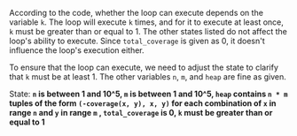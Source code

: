 According to the code, whether the loop can execute depends on the variable `k`. The loop will execute `k` times, and for it to execute at least once, `k` must be greater than or equal to 1. The other states listed do not affect the loop's ability to execute. Since `total_coverage` is given as 0, it doesn't influence the loop's execution either.

To ensure that the loop can execute, we need to adjust the state to clarify that `k` must be at least 1. The other variables `n`, `m`, and `heap` are fine as given.

State: **`n` is between 1 and 10^5, `m` is between 1 and 10^5, `heap` contains `n * m` tuples of the form `(-coverage(x, y), x, y)` for each combination of `x` in range `n` and `y` in range `m` , `total_coverage` is 0, `k` must be greater than or equal to 1**